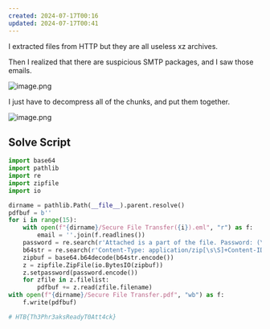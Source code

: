 ```yaml
---
created: 2024-07-17T00:16
updated: 2024-07-17T00:41
---
```


I extracted files from HTTP but they are all useless xz archives.

Then I realized that there are suspicious SMTP packages, and I saw those emails.

![image.png](https://res.cloudinary.com/kumonochisanaka/image/upload/v1721189964/2024/07/24ac259bd4c43d95a5d64848016e7e76.png)

I just have to decompress all of the chunks, and put them together.

![image.png](https://res.cloudinary.com/kumonochisanaka/image/upload/v1721191306/2024/07/b2db186b9f31edee450a07abce7fb507.png)

## Solve Script

```python
import base64
import pathlib
import re
import zipfile
import io

dirname = pathlib.Path(__file__).parent.resolve()
pdfbuf = b''
for i in range(15):
    with open(f"{dirname}/Secure File Transfer({i}).eml", "r") as f:
        email = ''.join(f.readlines())
    password = re.search(r'Attached is a part of the file. Password: (\w+)', email).group(1)
    b64str = re.search(r'Content-Type: application/zip[\s\S]+Content-ID: .+\n([^-]+)', email).group(1).strip()
    zipbuf = base64.b64decode(b64str.encode())
    z = zipfile.ZipFile(io.BytesIO(zipbuf))
    z.setpassword(password.encode())
    for zfile in z.filelist:
        pdfbuf += z.read(zfile.filename)
with open(f"{dirname}/Secure File Transfer.pdf", "wb") as f:
    f.write(pdfbuf)

# HTB{Th3Phr3aksReadyT0Att4ck}
```
